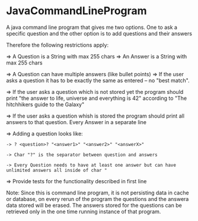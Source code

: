 # JavaCommandLineProgram

A java command line program that gives me two options. One to ask a specific question and the other option is to add questions and their answers

Therefore the following restrictions apply: 

=> A Question is a String with max 255 chars => An Answer is a String with max 255 chars 

=> A Question can have multiple answers (like bullet points) => If the user asks a question it has to be exactly the same as entered – no "best match". 

=> If the user asks a question which is not stored yet the program should print "the answer to life, universe and everything is 42" according to 
"The hitchhikers guide to the Galaxy" 

=> If the user asks a question whish is stored the program should print all answers to that question. Every Answer in a separate line 

=> Adding a question looks like: 

    -> ? <question>? "<answer1>" "<answer2>" "<answerX>"
  
    -> Char "?" is the separator between question and answers 
  
    -> Every Question needs to have at least one answer but can have unlimited answers all inside of char " 
  
=> Provide tests for the functionality described in first line

Note: Since this is command line program, it is not persisting data in cache or database, on every rerun of the program the questions and the answera 
data stored will be erased. The answers stored for the questions can be retrieved only in the one time running instance of that program.

